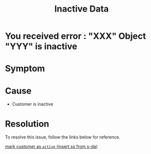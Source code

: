﻿---
title: "Inactive Data"
toc: true
tag: developers
category: "Connectors"
menus: 
    sapb1troubleshooting:
        title: "Inactive Data"
        weight: 12
        icon: fa fa-file-word-o
        identifier: sapb1troubleshootingdatainvalid
---
# You received error : "XXX" Object "YYY" is inactive 

# Symptom



# Cause

- Customer is inactive 

# Resolution

To resolve this issue, follow the links below for reference.   

[mark customer as `active` (insert ss from s-da)]()
